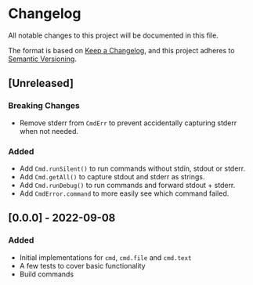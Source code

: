 # Changelog

All notable changes to this project will be documented in this file.

The format is based on [Keep a Changelog](https://keepachangelog.com/en/1.0.0/),
and this project adheres to [Semantic Versioning](https://semver.org/spec/v2.0.0.html).

## [Unreleased]

### Breaking Changes

- Remove stderr from `CmdErr` to prevent accidentally capturing stderr when not needed.

### Added

- Add `Cmd.runSilent()` to run commands without stdin, stdout or stderr.
- Add `Cmd.getAll()` to capture stdout and stderr as strings.
- Add `Cmd.runDebug()` to run commands and forward stdout + stderr.
- Add `CmdError.command` to more easily see which command failed.

## [0.0.0] - 2022-09-08

### Added

- Initial implementations for `cmd`, `cmd.file` and `cmd.text`
- A few tests to cover basic functionality
- Build commands

